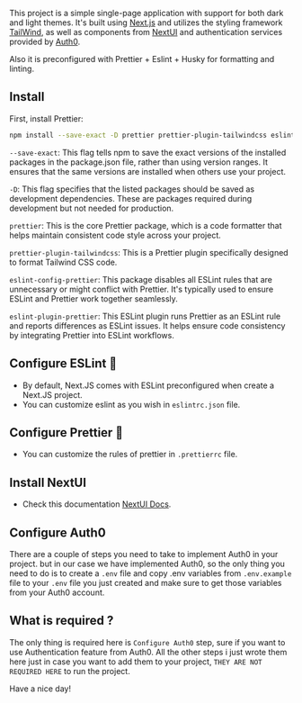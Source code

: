 This project is a simple single-page application with support for both dark and light themes. It's built using [Next.js](https://nextjs.org/) and utilizes the styling framework [TailWind](https://tailwindcss.com/), as well as components from [NextUI](https://nextui.org/) and authentication services provided by [Auth0](https://auth0.com/).

Also it is preconfigured with Prettier + Eslint + Husky for formatting and linting.

## Install 

First, install Prettier:

```bash
npm install --save-exact -D prettier prettier-plugin-tailwindcss eslint-config-prettier eslint-plugin-prettier
```

`--save-exact`: This flag tells npm to save the exact versions of the installed packages in the package.json file, rather than using version ranges. It ensures that the same versions are installed when others use your project.

`-D`: This flag specifies that the listed packages should be saved as development dependencies. These are packages required during development but not needed for production.

`prettier`: This is the core Prettier package, which is a code formatter that helps maintain consistent code style across your project.

`prettier-plugin-tailwindcss`: This is a Prettier plugin specifically designed to format Tailwind CSS code.

`eslint-config-prettier`: This package disables all ESLint rules that are unnecessary or might conflict with Prettier. It's typically used to ensure ESLint and Prettier work together seamlessly.

`eslint-plugin-prettier`: This ESLint plugin runs Prettier as an ESLint rule and reports differences as ESLint issues. It helps ensure code consistency by integrating Prettier into ESLint workflows.

## Configure ESLint 🔗
- By default, Next.JS comes with ESLint preconfigured when create a Next.JS project.
- You can customize eslint as you wish in `eslintrc.json` file.

## Configure Prettier 🦋
- You can customize the rules of prettier in `.prettierrc` file.

## Install NextUI
- Check this documentation [NextUI Docs](https://nextui.org/docs/frameworks/nextjs).

## Configure Auth0 
There are a couple of steps you need to take to implement Auth0 in your project. but in our case we have implemented Auth0, so the only thing you need to do is to create a `.env` file and copy .env variables from `.env.example` file to your `.env` file you just created and make sure to get those variables from your Auth0 account.

## What is required ?
The only thing is required here is `Configure Auth0` step, sure if you want to use Authentication feature from Auth0. All the other steps i just wrote them here just in case you want to add them to your project, `THEY ARE NOT REQUIRED HERE` to run the project.

Have a nice day!